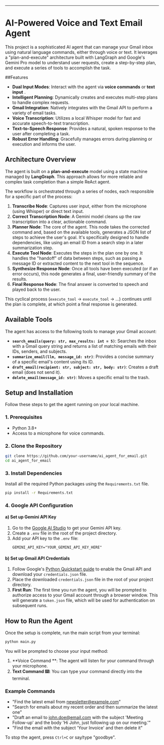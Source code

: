 

-----

# AI-Powered Voice and Text Email Agent

This project is a sophisticated AI agent that can manage your Gmail inbox using natural language commands, either through voice or text. It leverages a "plan-and-execute" architecture built with LangGraph and Google's Gemini Pro model to understand user requests, create a step-by-step plan, and execute a series of tools to accomplish the task.

##Features

  - **Dual Input Modes**: Interact with the agent via **voice commands**  or **text input** .
  - **Intelligent Planning**: Dynamically creates and executes multi-step plans to handle complex requests.
  - **Gmail Integration**: Natively integrates with the Gmail API to perform a variety of email tasks.
  - **Voice Transcription**: Utilizes a local Whisper model for fast and accurate speech-to-text transcription.
  - **Text-to-Speech Response**: Provides a natural, spoken response to the user after completing a task.
  - **Robust Error Handling**: Gracefully manages errors during planning or execution and informs the user.

##  Architecture Overview

The agent is built on a **plan-and-execute** model using a state machine managed by **LangGraph**. This approach allows for more reliable and complex task completion than a simple ReAct agent.

The workflow is orchestrated through a series of nodes, each responsible for a specific part of the process:

1.  **Transcribe Node**: Captures user input, either from the microphone (using Whisper) or direct text input.
2.  **Correct Transcription Node**: A Gemini model cleans up the raw transcription into a clear, actionable command.
3.  **Planner Node**: The core of the agent. This node takes the corrected command and, based on the available tools, generates a JSON list of steps to achieve the user's goal. It's specifically designed to handle dependencies, like using an email ID from a search step in a later summarization step.
4.  **Execute Tool Node**: Executes the steps in the plan one by one. It handles the "handoff" of data between steps, such as passing a message ID or extracted content to the next tool in the sequence.
5.  **Synthesize Response Node**: Once all tools have been executed (or if an error occurs), this node generates a final, user-friendly summary of the results.
6.  **Final Response Node**: The final answer is converted to speech and played back to the user.

This cyclical process (`execute_tool` -\> `execute_tool` -\> ...) continues until the plan is complete, at which point a final response is generated.

## Available Tools

The agent has access to the following tools to manage your Gmail account:

  - **`search_emails(query: str, max_results: int = 5)`**: Searches the inbox with a Gmail query string and returns a list of matching emails with their IDs, senders, and subjects.
  - **`summarize_email(llm, message_id: str)`**: Provides a concise summary of a specific email's content using its ID.
  - **`draft_email(recipient: str, subject: str, body: str)`**: Creates a draft email (does not send it).
  - **`delete_email(message_id: str)`**: Moves a specific email to the trash.

##  Setup and Installation

Follow these steps to get the agent running on your local machine.

### 1\. Prerequisites

  - Python 3.8+
  - Access to a microphone for voice commands.

### 2\. Clone the Repository

```bash
git clone https://github.com/your-username/ai_agent_for_email.git
cd ai_agent_for_email
```

### 3\. Install Dependencies

Install all the required Python packages using the `Requirements.txt` file.

```bash
pip install -r Requirements.txt
```

### 4\. Google API Configuration

#### a) Set up Gemini API Key

1.  Go to the [Google AI Studio](https://aistudio.google.com/app/apikey) to get your Gemini API key.
2.  Create a `.env` file in the root of the project directory.
3.  Add your API key to the `.env` file:
    ```
    GEMINI_API_KEY="YOUR_GEMINI_API_KEY_HERE"
    ```

#### b) Set up Gmail API Credentials

1.  Follow Google's [Python Quickstart guide](https://developers.google.com/gmail/api/quickstart/python) to enable the Gmail API and download your `credentials.json` file.
2.  Place the downloaded `credentials.json` file in the root of your project directory.
3.  **First Run**: The first time you run the agent, you will be prompted to authorize access to your Gmail account through a browser window. This will generate a `token.json` file, which will be used for authentication on subsequent runs.

## How to Run the Agent

Once the setup is complete, run the main script from your terminal:

```bash
python main.py
```

You will be prompted to choose your input method:

1.  **Voice Command **: The agent will listen for your command through your microphone.
2.  **Text Command ⌨️**: You can type your command directly into the terminal.

### Example Commands

  - "Find the latest email from newsletter@example.com"
  - "Search for emails about my recent order and then summarize the latest one"
  - "Draft an email to john.doe@email.com with the subject 'Meeting Follow-up' and the body 'Hi John, just following up on our meeting.'"
  - "Find the email with the subject 'Your Invoice' and then delete it"

To stop the agent, press `Ctrl+C` or say/type "goodbye".
